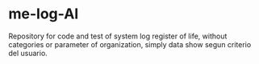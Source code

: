 # me-log-AI
Repository for code and test of system log register of life, without categories or parameter of organization, simply data show segun criterio del usuario.
